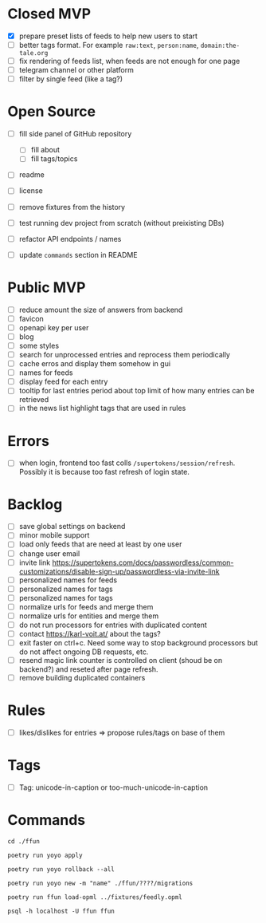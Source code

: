 
# Closed MVP

- [x] prepare preset lists of feeds to help new users to start
- [ ] better tags format. For example `raw:text`, `person:name`, `domain:the-tale.org`
- [ ] fix rendering of feeds list, when feeds are not enough for one page
- [ ] telegram channel or other platform
- [ ] filter by single feed (like a tag?)

# Open Source

- [ ] fill side panel of GitHub repository
  - [ ] fill about
  - [ ] fill tags/topics
- [ ] readme
- [ ] license
- [ ] remove fixtures from the history
- [ ] test running dev project from scratch (without preixisting DBs)
- [ ] refactor API endpoints / names
- [ ] update `commands` section in README


# Public MVP

- [ ] reduce amount the size of answers from backend
- [ ] favicon
- [ ] openapi key per user
- [ ] blog
- [ ] some styles
- [ ] search for unprocessed entries and reprocess them periodically
- [ ] cache erros and display them somehow in gui
- [ ] names for feeds
- [ ] display feed for each entry
- [ ] tooltip for last entries period about top limit of how many entries can be retrieved
- [ ] in the news list highlight tags that are used in rules

# Errors

- [ ] when login, frontend too fast colls `/supertokens/session/refresh`. Possibly it is because too fast refresh of login state.

# Backlog

- [ ] save global settings on backend
- [ ] minor mobile support
- [ ] load only feeds that are need at least by one user
- [ ] change user email
- [ ] invite link https://supertokens.com/docs/passwordless/common-customizations/disable-sign-up/passwordless-via-invite-link
- [ ] personalized names for feeds
- [ ] personalized names for tags
- [ ] personalized names for tags
- [ ] normalize urls for feeds and merge them
- [ ] normalize urls for entities and merge them
- [ ] do not run processors for entries with duplicated content
- [ ] contact https://karl-voit.at/ about the tags?
- [ ] exit faster on ctrl+c. Need some way to stop background processors but do not affect ongoing DB requests, etc.
- [ ] resend magic link counter is controlled on client (shoud be on backend?) and reseted after page refresh.
- [ ] remove building duplicated containers

# Rules

- [ ] likes/dislikes for entries => propose rules/tags on base of them

# Tags

- [ ] Tag: unicode-in-caption or too-much-unicode-in-caption

# Commands

```
cd ./ffun

poetry run yoyo apply

poetry run yoyo rollback --all

poetry run yoyo new -m "name" ./ffun/????/migrations

poetry run ffun load-opml ../fixtures/feedly.opml

```

```
psql -h localhost -U ffun ffun

```
